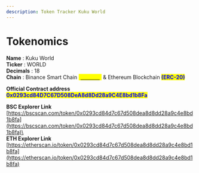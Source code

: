 ```yaml
---
description: Token Tracker Kuku World
---
```


# Tokenomics

**Name**        : Kuku World\
**Ticker**        : WORLD\
**Decimals**  : 18\
**Chain**         : Binance Smart Chain <mark style="color:yellow;">(</mark>[<mark style="color:yellow;">**BEP-20**</mark>](../../knowledge-center/glossary-and-vocab.md)<mark style="color:yellow;">)</mark> & Ethereum Blockchain <mark style="color:blue;">**(ERC-20)**</mark>

**Official Contract address**\
<mark style="color:blue;">**0x0293cd84D7C67D508DeA8d8Dd28a9C4E8bd1b8Fa**</mark>

**BSC Explorer Link**\
[https://bscscan.com/token/0x0293cd84d7c67d508dea8d8dd28a9c4e8bd1b8fa](https://bscscan.com/token/0x0293cd84d7c67d508dea8d8dd28a9c4e8bd1b8fa)\
\
**ETH Explorer Link**\
[https://etherscan.io/token/0x0293cd84d7c67d508dea8d8dd28a9c4e8bd1b8fa](https://etherscan.io/token/0x0293cd84d7c67d508dea8d8dd28a9c4e8bd1b8fa)
